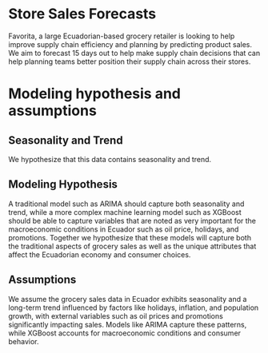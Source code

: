 # Store Sales Forecasts

Favorita, a large Ecuadorian-based grocery retailer is looking to help improve supply chain efficiency and planning by predicting product sales. We aim to forecast 15 days out to help make supply chain decisions that can help planning teams better position their supply chain across their stores.

# Modeling hypothesis and assumptions
## Seasonality and Trend
We hypothesize that this data contains seasonality and trend.
## Modeling Hypothesis
A traditional model such as ARIMA should capture both seasonality and trend, while a more complex machine learning model such as XGBoost should be able to capture variables that are noted as very important for the macroeconomic conditions in Ecuador such as oil price, holidays, and promotions.
Together we hypothesize that these models will capture both the traditional aspects of grocery sales as well as the unique attributes that affect the Ecuadorian economy and consumer choices.
## Assumptions
We assume the grocery sales data in Ecuador exhibits seasonality and a long-term trend influenced by factors like holidays, inflation, and population growth, with external variables such as oil prices and promotions significantly impacting sales. Models like ARIMA capture these patterns, while XGBoost accounts for macroeconomic conditions and consumer behavior.
